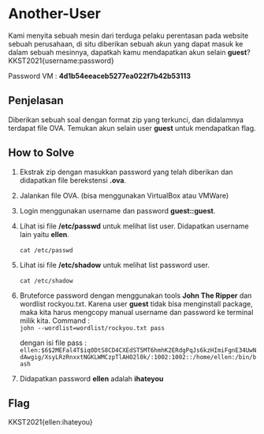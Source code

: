 # Another-User
Kami menyita sebuah mesin dari terduga pelaku perentasan pada website sebuah perusahaan, di situ diberikan sebuah akun yang dapat masuk ke dalam sebuah mesinnya, dapatkah kamu mendapatkan akun selain **guest**? KKST2021{username:password}

Password VM : **4d1b54eeaceb5277ea022f7b42b53113**

##  Penjelasan
Diberikan sebuah soal dengan format zip yang terkunci, dan didalamnya terdapat file OVA. Temukan akun selain user **guest** untuk mendapatkan flag.

## How to Solve

1. Ekstrak zip dengan masukkan password yang telah diberikan dan didapatkan file berekstensi **.ova**.
2. Jalankan file OVA. (bisa menggunakan VirtualBox atau VMWare)
3. Login menggunakan username dan password **guest::guest**.
4. Lihat isi file **/etc/passwd** untuk melihat list user. Didapatkan username lain yaitu **ellen**.<br/><br/>
    ``cat /etc/passwd``
5. Lihat isi file **/etc/shadow** untuk melihat list password user.<br/><br/>
    ``cat /etc/shadow``
6. Bruteforce password dengan menggunakan tools **John The Ripper** dan wordlist rockyou.txt.
	Karena user **guest** tidak bisa menginstall package, maka kita harus mengcopy manual username dan password ke terminal milik kita.
	Command :<br/>
	``john --wordlist=wordlist/rockyou.txt pass``<br/>
	
	dengan isi file pass :<br/>
	``ellen:$6$2MEFal4T$iq0DtS8CD4CXEdST5MT6hmhK2ERdgPqJs6kzHImiFgnE34UwNdAwgig/XsyLRzRnxxtNGKLWMCzpTlAHO2l0k/:1002:1002::/home/ellen:/bin/bash``<br/>
7. Didapatkan password **ellen** adalah **ihateyou**

## Flag
KKST2021{ellen:ihateyou}

